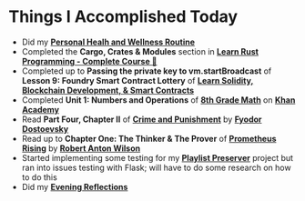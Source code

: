 # Things I Accomplished Today

- Did my **[Personal Healh and Wellness Routine](../../routines/personal-health-and-wellness-routine-2024-week-8.md)**
- Completed the **Cargo, Crates & Modules** section in **[Learn Rust Programming - Complete Course 🦀](https://www.youtube.com/watch?v=BpPEoZW5IiY)**
- Completed up to **Passing the private key to vm.startBroadcast** of **Lesson 9: Foundry Smart Contract Lottery** of **[Learn Solidity, Blockchain Development, & Smart Contracts](https://www.youtube.com/watch?v=umepbfKp5rI)**
- Completed **Unit 1: Numbers and Operations** of **[8th Grade Math](https://www.khanacademy.org/math/cc-eighth-grade-math)** on **[Khan Academy](https://www.khanacademy.org)**
- Read **Part Four, Chapter II** of **[Crime and Punishment](https://www.goodreads.com/book/show/7144.Crime_and_Punishment)** by **[Fyodor Dostoevsky](https://www.goodreads.com/author/show/3137322.Fyodor_Dostoevsky)**
- Read up to **Chapter One: The Thinker & The Prover** of **[Prometheus Rising](https://www.goodreads.com/book/show/28597.Prometheus_Rising)** by **[Robert Anton Wilson](https://www.goodreads.com/author/show/2918.Robert_Anton_Wilson)**
- Started implementing some testing for my **[Playlist Preserver](https://github.com/evorhard/Playlist-Preserver)** project but ran into issues testing with Flask; will have to do some research on how to do this
- Did my **[Evening Reflections](../../routines/evening-reflections.md)**
